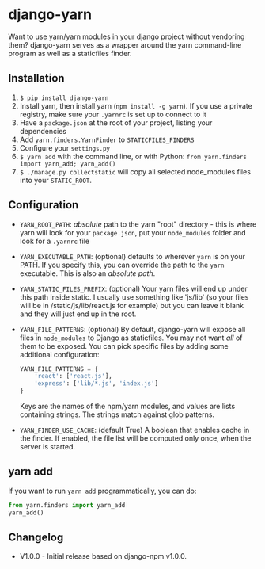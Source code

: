 # django-yarn

Want to use yarn/yarn modules in your django project without vendoring them? django-yarn serves as a wrapper around the yarn command-line program as well as a staticfiles finder.

## Installation

1. `$ pip install django-yarn`
2. Install yarn, then install yarn (`npm install -g yarn`). If you use a private registry, make sure your `.yarnrc` is set up to connect to it
3. Have a `package.json` at the root of your project, listing your dependencies
4. Add `yarn.finders.YarnFinder` to `STATICFILES_FINDERS`
5. Configure your `settings.py`
6. `$ yarn add` with the command line, or with Python: `from yarn.finders import yarn_add; yarn_add()`
7. `$ ./manage.py collectstatic` will copy all selected node_modules files into your `STATIC_ROOT`.

## Configuration

 * `YARN_ROOT_PATH`: *absolute* path to the yarn "root" directory - this is where yarn will look for your `package.json`, put your `node_modules` folder and look for a `.yarnrc` file
 * `YARN_EXECUTABLE_PATH`: (optional) defaults to wherever `yarn` is on your PATH.  If you specify this, you can override the path to the `yarn` executable.  This is also an *absolute path*.
 * `YARN_STATIC_FILES_PREFIX`: (optional) Your yarn files will end up under this path inside static.  I usually use something like 'js/lib' (so your files will be in /static/js/lib/react.js for example) but you can leave it blank and they will just end up in the root.
 * `YARN_FILE_PATTERNS`: (optional) By default, django-yarn will expose all files in `node_modules` to Django as staticfiles.  You may not want *all* of them to be exposed.  You can pick specific files by adding some additional configuration:

    ```python
    YARN_FILE_PATTERNS = {
        'react': ['react.js'],
        'express': ['lib/*.js', 'index.js']
    }
    ```

    Keys are the names of the npm/yarn modules, and values are lists containing strings.  The strings match against glob patterns.

 * `YARN_FINDER_USE_CACHE`: (default True) A boolean that enables cache in the finder. If enabled, the file list will be computed only once, when the server is started.

## yarn add

If you want to run `yarn add` programmatically, you can do:

```python
from yarn.finders import yarn_add
yarn_add()
```

## Changelog

* V1.0.0 - Initial release based on django-npm v1.0.0.
